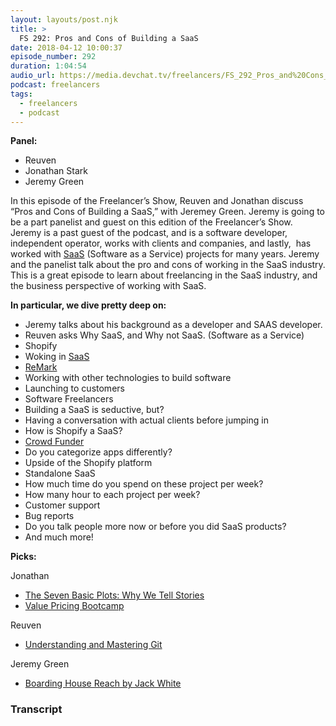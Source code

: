 ```yaml
---
layout: layouts/post.njk
title: >
  FS 292: Pros and Cons of Building a SaaS
date: 2018-04-12 10:00:37
episode_number: 292
duration: 1:04:54
audio_url: https://media.devchat.tv/freelancers/FS_292_Pros_and%20Cons_of_building_a_SaaS.mp3
podcast: freelancers
tags:
  - freelancers
  - podcast
---
```


**Panel:**

- Reuven
- Jonathan Stark
- Jeremy Green

In this episode of the Freelancer’s Show, Reuven and Jonathan discuss “Pros and Cons of Building a SaaS,” with Jeremey Green. Jeremy is going to be a part panelist and guest on this edition of the Freelancer’s Show. Jeremy is a past guest of the podcast, and is a software developer, independent operator, works with clients and companies, and lastly,&nbsp; has worked with [SaaS](https://en.wikipedia.org/wiki/Software_as_a_service) (Software as a Service) projects for many years. Jeremy and the panelist talk about the pro and cons of working in the SaaS industry. This is a great episode to learn about freelancing in the SaaS industry, and the business perspective of working with SaaS.

**In particular, we dive pretty deep on:**

- Jeremy talks about his background as a developer and SAAS developer.
- Reuven asks Why SaaS, and Why not SaaS. (Software as a Service)
- Shopify
- Woking in [SaaS](https://en.wikipedia.org/wiki/Software_as_a_service)
- [ReMark](https://github.com/remarkjs/remark)
- Working with other technologies to build software
- Launching to customers
- Software Freelancers
- Building a SaaS is seductive, but?
- Having a conversation with actual clients before jumping in
- How is Shopify a SaaS?&nbsp;
- [Crowd Funder](https://www.crowdfunder.com)
- Do you categorize apps differently?
- Upside of the Shopify platform
- Standalone SaaS
- How much time do you spend on these project per week?
- How many hour to each project per week?
- Customer support
- Bug reports
- Do you talk people more now or before you did SaaS products?
- And much more!&nbsp; &nbsp; &nbsp;

**Picks:**

Jonathan

- [The Seven Basic Plots: Why We Tell Stories](https://www.amazon.com/Seven-Basic-Plots-Tell-Stories/dp/0826480373)
- [Value Pricing Bootcamp](https://valuepricingbootcamp.com)

Reuven

- [Understanding and Mastering Git](https://store.lerner.co.il/understanding-and-mastering-git)

Jeremy Green

- [Boarding House Reach by Jack White](https://itunes.apple.com/us/album/boarding-house-reach/1337879490)

### Transcript
